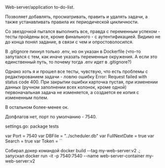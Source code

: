 Web-server/application to-do-list.

Позволяет добавлять, просматривать, править и удалять задачи, а также устанавливать правила их периодической цикличности.

Со звездочкой пытался выполнить все, правда с переменным успехом - тесты пройдены все, кроме финального - с аутентификацией.
Видимо не до конца понял задание, в связи с чем и опростоволосился.

В .gitignore пихнул только .env, но он указан в Dockerfile (что-то запутался с тем, как иначе указать переменные окружения. А если это единственный путь, то почему тогда .env идет в .gitignore?)

Однако хоть я и прошел все тесты, чувствую, что есть проблемы с редактированием задачи - ловлю ошибку Error: Request failed with status code 400.
При закрытии ошибки карточка пустая, при изменении данных (ручном заполнении всех колонок, кроме одной) первоначальная задача не изменяется, а создается ее копия с измененным полем.

В остальном более-менее ок.

Допфлагов нет, порт по умолчанию - 7540.

settings.go:
package tests

var Port = 7540
var DBFile = "../scheduler.db"
var FullNextDate = true
var Search = true
var Token = ``

Собирал докер командой docker build --tag my-web-server:v2 .;
запускал docker run -it -p 7540:7540 --name web-server-container my-web-server:v2

